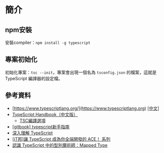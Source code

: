 # 簡介

## npm安裝

安裝compiler：`npm install -g typescript`

## 專案初始化

初始化專案：`tsc --init`，專案會出現一個名為 `tsconfig.json` 的檔案，這就是 TypeScript 編譯器的設定檔。

## 參考資料

* [https://www.typescriptlang.org/](https://www.typescriptlang.org) \[[中文](https://www.tslang.cn/index.html)]
* [TypeScript Handbook（中文版）](https://zhongsp.gitbooks.io/typescript-handbook/content/)
  * [TSC編譯選項](https://www.tslang.cn/docs/handbook/compiler-options.html)
* [\[gitbook\] typescript新手指南](https://willh.gitbook.io/typescript-tutorial/)
* [深入理解 TypeScript](https://jkchao.github.io/typescript-book-chinese/)
* [\[iT邦\]讓 TypeScript 成為你全端開發的 ACE！ 系列](https://ithelp.ithome.com.tw/users/20120614/ironman/2685)
* [認識 TypeScript 中的型別魔術師：Mapped Type](https://pjchender.blogspot.com/2021/08/typescript-mapped-type.html)
